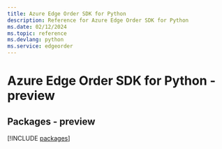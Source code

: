 ```yaml
---
title: Azure Edge Order SDK for Python
description: Reference for Azure Edge Order SDK for Python
ms.date: 02/12/2024
ms.topic: reference
ms.devlang: python
ms.service: edgeorder
---
```

# Azure Edge Order SDK for Python - preview
## Packages - preview
[!INCLUDE [packages](edge-order-index.md)]